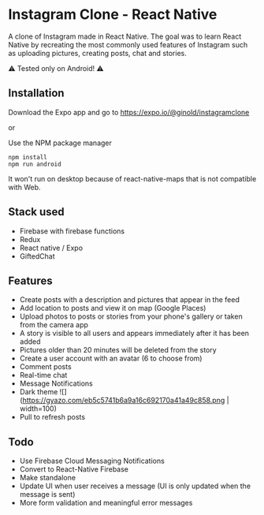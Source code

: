 # Instagram Clone - React Native


A clone of Instagram made in React Native. The  goal was to learn React Native by recreating the most commonly used features of Instagram such as uploading pictures, creating posts, chat and stories.



⚠️ Tested only on Android! ⚠️

## Installation

Download the Expo app and go to 
https://expo.io/@ginold/instagramclone

or

Use the NPM package manager

```npm
npm install 
npm run android
```
It won't run on desktop because of react-native-maps that is not compatible with Web.

## Stack used
 - Firebase with firebase functions
- Redux
- React native / Expo 
- GiftedChat

## Features
 - Create posts with a description and pictures that appear in the feed
- Add location to posts and view it on map (Google Places)
- Upload photos to posts or stories from your phone's gallery or taken from the camera app
- A story is visible to all users and appears immediately after it has been added
- Pictures older than 20 minutes will be deleted from the story
- Create a user account with an avatar (6 to choose from)
- Comment posts
- Real-time chat 
- Message Notifications
- Dark theme
![](https://gyazo.com/eb5c5741b6a9a16c692170a41a49c858.png | width=100)
- Pull to refresh posts

## Todo
- Use Firebase Cloud Messaging Notifications
- Convert to React-Native Firebase 
- Make standalone
- Update UI when user receives a message (UI is only updated when the message is sent)
- More form validation and meaningful error messages



